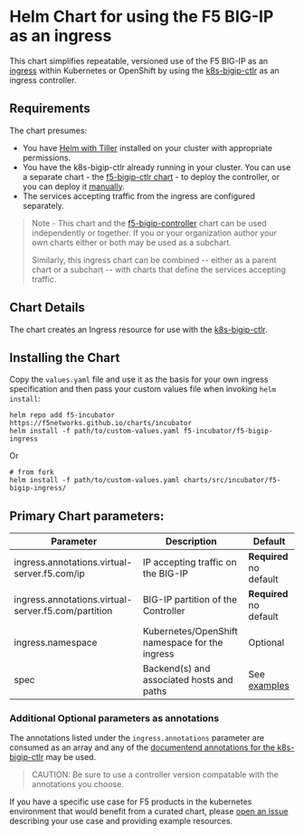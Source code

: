 # Helm Chart for using the F5 BIG-IP as an ingress

This chart simplifies repeatable, versioned use of the F5 BIG-IP as an [ingress](https://kubernetes.io/docs/concepts/services-networking/ingress/) within Kubernetes or OpenShift by using the [k8s-bigip-ctlr](http://clouddocs.f5.com/containers/latest/kubernetes/kctlr-ingress.html) as an ingress controller.

## Requirements

The chart presumes:
- You have [Helm with Tiller](https://docs.helm.sh/using_helm/#installing-helm) installed on your cluster with appropriate permissions.
- You have the k8s-bigip-ctlr already running in your cluster. You can use a separate chart - the [f5-bigip-ctlr chart](https://github.com/F5Networks/charts/tree/master/src/stable/f5-bigip-ctlr) - to deploy the controller, or you can deploy it [manually](http://clouddocs.f5.com/containers/latest/kubernetes/kctlr-app-install.html). 
- The services accepting traffic from the ingress are configured separately.

> Note - This chart and the [f5-bigip-controller](https://github.com/recursivelycurious/charts/tree/wip/src/incubator/f5-bigip-ctlr) chart can be used independently or together. If you or your organization author your own charts either or both may be used as a subchart.
>
> Similarly, this ingress chart can be combined -- either as a parent chart or a subchart -- with charts that define the services accepting traffic.

## Chart Details

The chart creates an Ingress resource for use with the [k8s-bigip-ctlr](http://clouddocs.f5.com/containers/latest/kubernetes/index.html).

## Installing the Chart

Copy the `values.yaml` file and use it as the basis for your own ingress specification and then pass your custom values file when invoking `helm install`:

```
helm repo add f5-incubator https://f5networks.github.io/charts/incubator
helm install -f path/to/custom-values.yaml f5-incubator/f5-bigip-ingress
```

Or

```
# from fork
helm install -f path/to/custom-values.yaml charts/src/incubator/f5-bigip-ingress/
```

## Primary Chart parameters:

Parameter | Description | Default
----------|-------------|--------
ingress.annotations.virtual-server.f5.com/ip | IP accepting traffic on the BIG-IP | **Required** no default
ingress.annotations.virtual-server.f5.com/partition | BIG-IP partition of the Controller | **Required** no default
ingress.namespace | Kubernetes/OpenShift namespace for the ingress | Optional
spec | Backend(s) and associated hosts and paths | See [examples](https://github.com/F5Networks/charts/tree/master/example_values/f5-bigip-ingress) 

### Additional Optional parameters as annotations

The annotations listed under the `ingress.annotations` parameter are consumed as an array and any of the [documentend annotations for the k8s-bigip-ctlr](http://clouddocs.f5.com/products/connectors/k8s-bigip-ctlr/latest/#supported-ingress-annotations) may be used.

> CAUTION: Be sure to use a controller version compatable with the annotations you choose.

If you have a specific use case for F5 products in the kubernetes environment that would benefit from a curated chart, please [open an issue](https://github.com/F5Networks/charts/issues) describing your use case and providing example resources.

